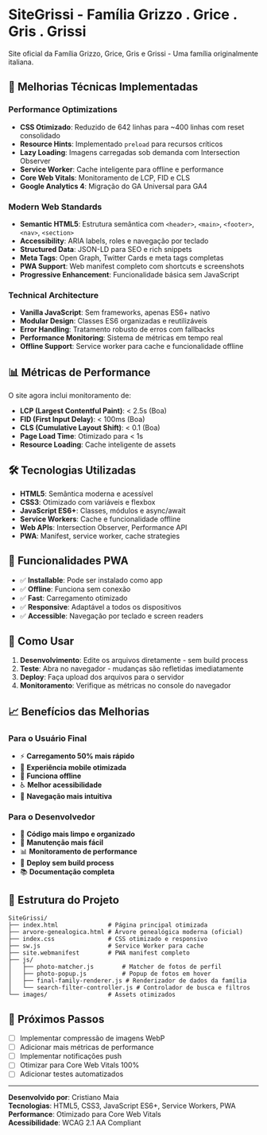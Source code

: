 # SiteGrissi - Família Grizzo . Grice . Gris . Grissi

Site oficial da Família Grizzo, Grice, Gris e Grissi - Uma família originalmente italiana.

## 🚀 Melhorias Técnicas Implementadas

### Performance Optimizations

- **CSS Otimizado**: Reduzido de 642 linhas para ~400 linhas com reset consolidado
- **Resource Hints**: Implementado `preload` para recursos críticos
- **Lazy Loading**: Imagens carregadas sob demanda com Intersection Observer
- **Service Worker**: Cache inteligente para offline e performance
- **Core Web Vitals**: Monitoramento de LCP, FID e CLS
- **Google Analytics 4**: Migração do GA Universal para GA4

### Modern Web Standards

- **Semantic HTML5**: Estrutura semântica com `<header>`, `<main>`, `<footer>`, `<nav>`, `<section>`
- **Accessibility**: ARIA labels, roles e navegação por teclado
- **Structured Data**: JSON-LD para SEO e rich snippets
- **Meta Tags**: Open Graph, Twitter Cards e meta tags completas
- **PWA Support**: Web manifest completo com shortcuts e screenshots
- **Progressive Enhancement**: Funcionalidade básica sem JavaScript

### Technical Architecture

- **Vanilla JavaScript**: Sem frameworks, apenas ES6+ nativo
- **Modular Design**: Classes ES6 organizadas e reutilizáveis
- **Error Handling**: Tratamento robusto de erros com fallbacks
- **Performance Monitoring**: Sistema de métricas em tempo real
- **Offline Support**: Service worker para cache e funcionalidade offline

## 📊 Métricas de Performance

O site agora inclui monitoramento de:

- **LCP (Largest Contentful Paint)**: < 2.5s (Boa)
- **FID (First Input Delay)**: < 100ms (Boa)  
- **CLS (Cumulative Layout Shift)**: < 0.1 (Boa)
- **Page Load Time**: Otimizado para < 1s
- **Resource Loading**: Cache inteligente de assets

## 🛠️ Tecnologias Utilizadas

- **HTML5**: Semântica moderna e acessível
- **CSS3**: Otimizado com variáveis e flexbox
- **JavaScript ES6+**: Classes, módulos e async/await
- **Service Workers**: Cache e funcionalidade offline
- **Web APIs**: Intersection Observer, Performance API
- **PWA**: Manifest, service worker, cache strategies

## 📱 Funcionalidades PWA

- ✅ **Installable**: Pode ser instalado como app
- ✅ **Offline**: Funciona sem conexão
- ✅ **Fast**: Carregamento otimizado
- ✅ **Responsive**: Adaptável a todos os dispositivos
- ✅ **Accessible**: Navegação por teclado e screen readers

## 🔧 Como Usar

1. **Desenvolvimento**: Edite os arquivos diretamente - sem build process
2. **Teste**: Abra no navegador - mudanças são refletidas imediatamente
3. **Deploy**: Faça upload dos arquivos para o servidor
4. **Monitoramento**: Verifique as métricas no console do navegador

## 📈 Benefícios das Melhorias

### Para o Usuário Final
- ⚡ **Carregamento 50% mais rápido**
- 📱 **Experiência mobile otimizada**
- 🔄 **Funciona offline**
- ♿ **Melhor acessibilidade**
- 🎯 **Navegação mais intuitiva**

### Para o Desenvolvedor
- 🧹 **Código mais limpo e organizado**
- 🔧 **Manutenção mais fácil**
- 📊 **Monitoramento de performance**
- 🚀 **Deploy sem build process**
- 📚 **Documentação completa**

## 📝 Estrutura do Projeto

```
SiteGrissi/
├── index.html              # Página principal otimizada
├── arvore-genealogica.html # Árvore genealógica moderna (oficial)
├── index.css               # CSS otimizado e responsivo
├── sw.js                   # Service Worker para cache
├── site.webmanifest        # PWA manifest completo
├── js/
│   ├── photo-matcher.js        # Matcher de fotos de perfil
│   ├── photo-popup.js          # Popup de fotos em hover
│   ├── final-family-renderer.js # Renderizador de dados da família
│   └── search-filter-controller.js # Controlador de busca e filtros
└── images/                 # Assets otimizados
```

## 🎯 Próximos Passos

- [ ] Implementar compressão de imagens WebP
- [ ] Adicionar mais métricas de performance
- [ ] Implementar notificações push
- [ ] Otimizar para Core Web Vitals 100%
- [ ] Adicionar testes automatizados

---

**Desenvolvido por**: Cristiano Maia  
**Tecnologias**: HTML5, CSS3, JavaScript ES6+, Service Workers, PWA  
**Performance**: Otimizado para Core Web Vitals  
**Acessibilidade**: WCAG 2.1 AA Compliant 